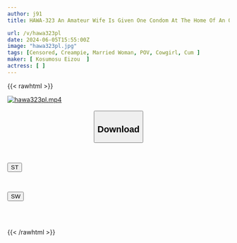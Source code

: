 ```yaml
---
author: j91
title: HAWA-323 An Amateur Wife Is Given One Condom At The Home Of An Ordinary College Student, But Is Not Satisfied With One Condom And Allows Him To Cum Inside Her Twice During Her Stay. A Model Wife Who Has A Spasmodic Orgasm In The Cowgirl Position. Hikaru, 30 Years Old

url: /v/hawa323pl
date: 2024-06-05T15:55:00Z
image: "hawa323pl.jpg"
tags: [Censored, Creampie, Married Woman, POV, Cowgirl, Cum	]
maker: [ Kosumosu Eizou  ]
actress: [ ]
---
```



{{< rawhtml >}}

<div class="video" data-videoid="v96eAzp0DPf4ryG">
    <a href="javascript:;">
        <img src="/v/hawa323pl/hawa323pl.jpg" width="WIDTH" height="HEIGHT" alt="hawa323pl.mp4" loading="lazy">
    </a>
</div>

<script type="text/javascript" src="https://j91.asia/asset/on-demand-st.js"></script>

<br>
  <link rel="stylesheet" href="https://j91.asia/asset/bs5.css">
  
  <center>
  <button class="btn btn-primary" type="button" data-bs-toggle="collapse" data-bs-target=".multi-collapse" aria-expanded="false" aria-controls="multiCollapseExample1 multiCollapseExample2"><h2>Download</h2></button></center>
</p>
<div class="row">
  <div class="col">
    <div class="collapse multi-collapse" id="multiCollapseExample1">
      <div class="card card-body">
	      	      <br>
<div class="buttons">  
<p><a href="/v/hawa323pl/st.html" target="_blank"><button class="btn-hover color-3"><i class="fa fa-download"></i> ST</button></a></p></div>
    </div>
  </div>
</div>
  <div class="col">
    <div class="collapse multi-collapse" id="multiCollapseExample2">
      <div class="card card-body">
	      <br>
<div class="buttons">
<p><a href="/v/hawa323pl/sw.html" target="_blank"><button class="btn-hover color-2"><i class="fa fa-download"></i> SW</button></a></p></div>
<br><br>
      </div>
    </div>
  </div>
</div>

{{< /rawhtml >}}